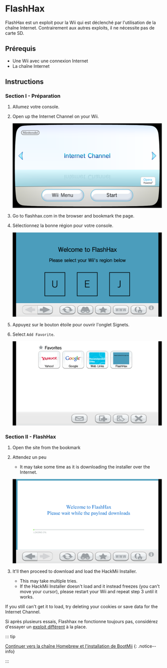 # FlashHax

FlashHax est un exploit pour la Wii qui est déclenché par l'utilisation de la chaîne Internet. Contrairement aux autres exploits, il ne nécessite pas de carte SD.

## Prérequis

- Une Wii avec une connexion Internet
- La chaîne Internet

## Instructions

### Section I - Préparation

1. Allumez votre console.

2. Open up the Internet Channel on your Wii.

    ![](/images/exploits/flashhax/internet-channel-start.png)

3. Go to flashhax.com in the browser and bookmark the page.

4. Sélectionnez la bonne région pour votre console.

    ![](/images/exploits/flashhax/select-region.png)

5. Appuyez sur le bouton étoile pour ouvrir l'onglet Signets.

6. Select `Add Favorite`.

    ![](/images/exploits/flashhax/bookmark-page.png)

### Section II - FlashHax

1. Open the site from the bookmark

2. Attendez un peu

    - It may take some time as it is downloading the installer over the Internet.

    ![](/images/exploits/flashhax/wait-for-download.png)

3. It'll then proceed to download and load the HackMii Installer.
    - This may take multiple tries.
    - If the HackMii Installer doesn't load and it instead freezes (you can't move your cursor), please restart your Wii and repeat step 3 until it works.

If you still can't get it to load, try deleting your cookies or save data for the Internet Channel.

Si après plusieurs essais, Flashhax ne fonctionne toujours pas, considérez d'essayer un [exploit différent](get-started) à la place.

::: tip

[Continuer vers la chaîne Homebrew et l'installation de BootMii](hbc)
{: .notice--info}

:::
